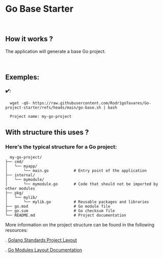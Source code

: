 # Go Base Starter

<br>

## How it works ? 

The application will generate a base Go project.


<br>

## Exemples:

#### ✔️: 
``` shell
  wget -qO- https://raw.githubusercontent.com/Rodr1goTavares/Go-project-starter/refs/heads/main/go-base.sh | bash

  Project name: my-go-project
```

## With structure this uses ?

### Here's the typical structure for a Go project:

```
  my-go-project/
├── cmd/
│   └── myapp/
│       └── main.go           # Entry point of the application
├── internal/
│   └── mymodule/
│       └── mymodule.go       # Code that should not be imported by other modules
├── pkg/
│   └── mylib/
│       └── mylib.go          # Reusable packages and libraries
├── go.mod                    # Go module file
├── go.sum                    # Go checksum file
└── README.md                 # Project documentation
```
More information on the project structure can be found in the following resources:

. [Golang Standards Project Layout](https://github.com/golang-standards/project-layout)

. [Go Modules Layout Documentation](https://go.dev/doc/modules/layout)
